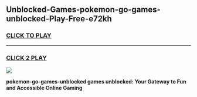 
## Unblocked-Games-pokemon-go-games-unblocked-Play-Free-e72kh
<h3>
<a href="https://premium76.site?title=pokemon-go-games-unblocked&ref=18A1">CLICK TO PLAY</a></h3>
<hr>

<h3>
<a href="https://premium76.site?title=pokemon-go-games-unblocked&ref=18A1">CLICK 2 PLAY</a>
  
</h3>

<a href="https://premium76.site?title=pokemon-go-games-unblocked&ref=18A1"><img src="https://clearcache.store/games.png"></a>


**pokemon-go-games-unblocked games unblocked: Your Gateway to Fun and Accessible Online Gaming**
